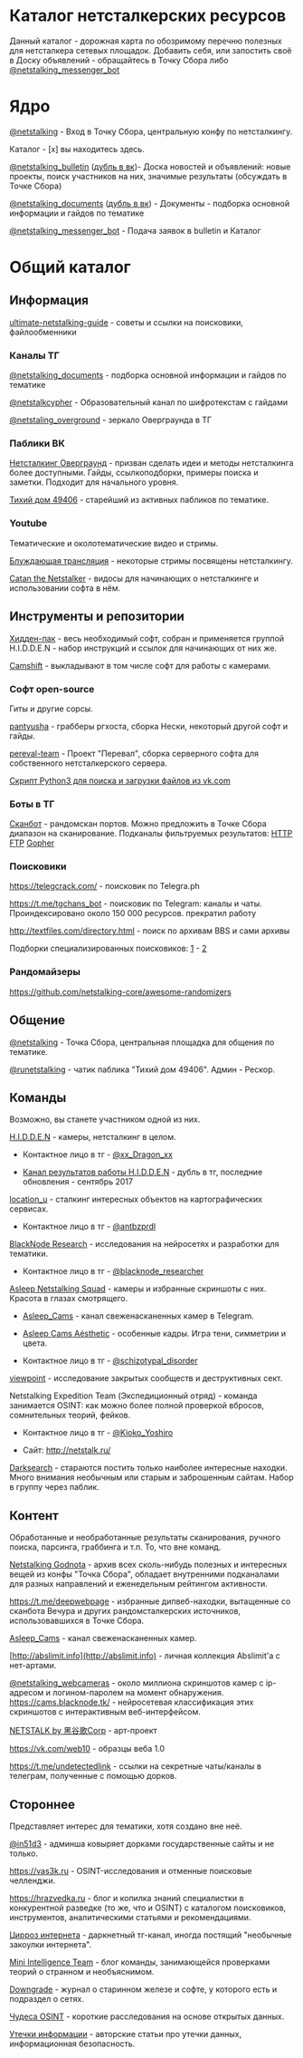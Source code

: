 
# Каталог нетсталкерских ресурсов

Данный каталог - дорожная карта по обозримому перечню полезных для нетсталкера сетевых площадок. Добавить себя, или запостить своё в Доску объявлений - обращайтесь в Точку Сбора либо [@netstalking_messenger_bot](https://t.me/netstalking_messenger_bot)



# Ядро

[@netstalking](https://t.me/netstalking) - Вход в Точку Сбора, центральную конфу по нетсталкингу.

Каталог - [х] вы находитесь здесь.

[@netstalking_bulletin](https://t.me/netstalking_bulletin) ([дубль в вк](https://vk.com/netstalking_bulletin))- Доска новостей и объявлений: новые проекты, поиск участников на них, значимые результаты (обсуждать в Точке Сбора)

[@netstalking_documents](https://t.me/netstalking_documents) ([дубль в вк](https://vk.com/netstalking_bulletin)) - Документы - подборка основной информации и гайдов по тематике

[@netstalking_messenger_bot](https://t.me/netstalking_messenger_bot) - Подача заявок в bulletin и Каталог

# Общий каталог
## Информация

[ultimate-netstalking-guide](https://github.com/pantyusha/ultimate-netstalking-guide/) - советы и ссылки на поисковики, файлообменники

### Каналы ТГ
[@netstalking_documents](https://t.me/netstalking) - подборка основной информации и гайдов по тематике

[@netstalkcypher](https://t.me/netstalkcypher) - Образовательный канал по шифротекстам с гайдами

[@netstaling_overground](https://t.me/netstalking_overground) - зеркало Оверграунда в ТГ

### Паблики ВК
[Нетсталкинг Оверграунд](https://vk.com/netover) - призван сделать идеи и методы нетсталкинга более доступными. Гайды, ссылкоподборки, примеры поиска и заметки. Подходит для начального уровня. 

[Тихий дом 49406](https://vk.com/silenthouse49406) - старейший из активных пабликов по тематике.

### Youtube
Тематические и околотематические видео и стримы.

[Блуждающая трансляция](https://www.youtube.com/channel/UCEUcFpkKlMHcRV6RBVxzB4w) - некоторые стримы посвящены нетсталкингу.

[Catan the Netstalker](https://www.youtube.com/channel/UC9eTurqhX6ZfKp85lfd42_g/videos) - видосы для начинающих о нетсталкинге и использовании софта в нём.

## Инструменты и репозитории
[Хидден-пак](https://yadi.sk/d/R0VdqI_93JyssH) - весь необходимый софт, собран и применяется группой H.I.D.D.E.N - набор инструкций и ссылок для начинающих от них же.

[Camshift](https://t.me/camshift) - выкладывают в том числе софт для работы с камерами.

### Софт open-source
Гиты и другие сорсы.

[pantyusha](https://github.com/pantyusha) - грабберы ргхоста, сборка Нески, некоторый другой софт и гайды.

[pereval-team](https://github.com/pereval-team) - Проект "Перевал", сборка серверного софта для собственного нетсталкерского сервера.

[Скрипт Python3 для поиска и загрузки файлов из vk.com](https://github.com/r4nd0mus3rgit/vkdocdl)

 ### Боты в ТГ
[Сканбот](https://t.me/xai7poozengee2Aen3poMookohthaZ) - рандомскан портов. Можно предложить в Точке Сбора диапазон на сканирование. Подканалы фильтруемых результатов: [HTTP](https://t.me/gohquooFee3duaNaeNuthushoh8di2) [FTP](https://t.me/aiWeipeighah7vufoHa0ieToipooYe) [Gopher](https://t.me/ohl7AeGah5uo8cho4nae9Eemaeyae3)

 ### Поисковики

https://telegcrack.com/ - поисковик по Telegra.ph

https://t.me/tgchans_bot - поисковик по Telegram: каналы и чаты. Проиндексировано около 150 000 ресурсов. прекратил работу

http://textfiles.com/directory.html - поиск по архивам BBS и сами архивы

Подборки специализированных поисковиков: [1](http://hrazvedka.ru/category/poisk) - [2](https://telegra.ph/Poiskoviki-ch2-10-01)

### Рандомайзеры

https://github.com/netstalking-core/awesome-randomizers

## Общение
[@netstalking](https://t.me/netstalking) - Точка Сбора, центральная площадка для общения по тематике.

[@runetstalking](https://t.me/runetstalking) - чатик паблика "Тихий дом 49406". Админ - Рескор.

## Команды
Возможно, вы станете участником одной из них. 

[H.I.D.D.E.N](https://vk.com/it_stalkers) - камеры, нетсталкинг в целом. 

 - Контактное лицо в тг - [@xx_Dragon_xx](https://t.me/xx_Dragon_xx)
 
 - [Канал результатов работы H.I.D.D.E.N](https://t.me/group_hidden) - дубль в тг, последние обновления - сентябрь 2017
  
  
[location_u](https://t.me/l0cation_u) - сталкинг интересных объектов на картографических сервисах.

 - Контактное лицо в тг - [@antbzprdl](https://t.me/antbzprdl)


[BlackNode Research](https://blog.blacknode.tk) - исследования на нейросетях и разработки для тематики.

 - Контактное лицо в тг - [@blacknode_researcher](https://t.me/blacknode_researcher)
 
 
[Asleep Netstalking Squad](https://vk.com/asleep_net) - камеры и избранные скриншоты с них. Красота в глазах смотрящего.
 
- [Asleep_Cams](https://t.me/asleep_cams) - канал свеженасканенных камер в Telegram.

- [Asleep Cams Aésthetic](https://t.me/asleepshit) - особенные кадры. Игра тени, симметрии и цвета. 

- Контактное лицо в тг - [@schizotypal_disorder](https://t.me/schizotypal_disorder)


[viewpoint](https://t.me/viewpoint_channel) - исследование закрытых сообществ и деструктивных сект.


Netstalking Expedition Team (Экспедиционный отряд) - команда занимается OSINT: как можно более полной проверкой вбросов, сомнительных теорий, фейков. 

 - Контактное лицо в тг - [@Kioko_Yoshiro](https://t.me/Kioko_Yoshiro)

 - Сайт: http://netstalk.ru/


[Darksearch](https://vk.com/darksearch) - стараются постить только наиболее интересные находки. Много внимания необычным или старым и заброшенным сайтам. Набор в группу через паблик.


## Контент

Обработанные и необработанные результаты сканирования, ручного поиска, парсинга, граббинга и т.п. То, что вне команд.

[Netstalking Godnota](https://t.me/netstalking_godnota) - архив всех сколь-нибудь полезных и интересных вещей из конфы "Точка Сбора", обладает внутренними подканалами для разных направлений и еженедельным рейтингом активности.

https://t.me/deepwebpage - избранные дипвеб-находки, вытащенные со сканбота Вечура и других рандомсталкерских источников, использовавшихся в Точке Сбора.

[Asleep_Cams](https://t.me/asleep_cams) - канал свеженасканенных камер.

[http://abslimit.info](http://abslimit.info) - личная коллекция Abslimit'а с нет-артами.

[@netstalking_webcameras](https://t.me/netstalking_webcameras) - около миллиона скриншотов камер с ip-адресом и логином-паролем на момент обнаружения. https://cams.blacknode.tk/ - нейросетевая классификация этих скриншотов с интерактивным веб-интерфейсом.

[NETSTALK by 黑谷歌Corp](https://vk.com/nettalks) - арт-проект

https://vk.com/web10 - образцы веба 1.0

https://t.me/undetectedlink - ссылки на секретные чаты/каналы в телеграм, полученные с помощью дорков.



## Стороннее

Представляет интерес для тематики, хотя создано вне неё.

[@in51d3](https://t.me/in51d3) - админша ковыряет дорками государственные сайты и не только.

https://vas3k.ru - OSINT-исследования и отменные поисковые челленджи.

https://hrazvedka.ru - блог и копилка знаний специалистки в конкурентной разведке (то же, что и OSINT) с каталогом поисковиков, инструментов, аналитическими статьями и рекомендациями.

[Цирроз интернета](https://t.me/no_internet) - даркнетный тг-канал, иногда постящий "необычные закоулки интернета".

[Mini Intelligence Team](http://minteam.pw) - блог команды, занимающейся проверками теорий о странном и необъяснимом.

[Downgrade](http://dgmag.in/) - журнал о старинном железе и софте, у которого есть и подраздел о сетях.

[Чудеса OSINT](https://t.me/russianosint) - короткие расследования на основе открытых данных.

[Утечки информации](https://t.me/dataleak) - авторские статьи про утечки данных, информационная безопасность.
